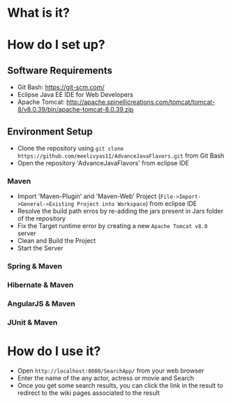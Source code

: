 # What is it?

# How do I set up?
## Software Requirements
 - Git Bash: https://git-scm.com/
 - Eclipse Java EE IDE for Web Developers
 - Apache Tomcat: http://apache.spinellicreations.com/tomcat/tomcat-8/v8.0.39/bin/apache-tomcat-8.0.39.zip
 
## Environment Setup
 - Clone the repository using `git clone https://github.com/meelivyas11/AdvanceJavaFlavors.git` from Git Bash
 - Open the repository 'AdvanceJavaFlavors' from eclipse IDE
 
### Maven
 - Import 'Maven-Plugin' and 'Maven-Web' Project (`File->Import->General->Existing Project into Workspace`) from eclipse IDE
 - Resolve the build path erros by re-adding the jars present in Jars folder of the repository
 - Fix the Target runtime error by creating a new `Apache Tomcat v8.0` server
 - Clean and Build the Project
 - Start the Server
 
### Spring & Maven

### Hibernate & Maven

### AngularJS & Maven
 
### JUnit & Maven
# How do I use it?
 - Open `http://localhost:8080/SearchApp/` from your web browser
 - Enter the name of the any actor, actress or movie and Search
 - Once you get some search results, you can click the link in the result to redirect to the wiki pages associated to the result
 
